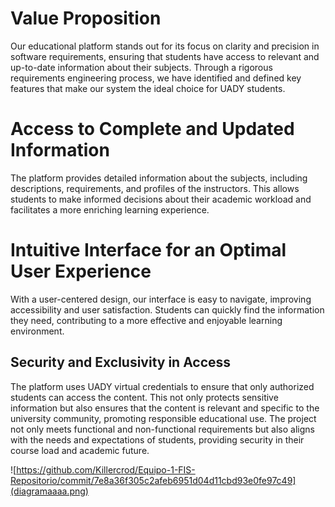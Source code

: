 # Value Proposition
Our educational platform stands out for its focus on clarity and precision in software requirements, 
ensuring that students have access to relevant and up-to-date information about their subjects. 
Through a rigorous requirements engineering process, we have identified and defined key features that make our system the ideal choice for UADY students.

# Access to Complete and Updated Information
The platform provides detailed information about the subjects, including descriptions, requirements, and profiles of the instructors. 
This allows students to make informed decisions about their academic workload and facilitates a more enriching learning experience.

# Intuitive Interface for an Optimal User Experience 
With a user-centered design, our interface is easy to navigate, improving accessibility and user satisfaction. 
Students can quickly find the information they need, contributing to a more effective and enjoyable learning environment.

## Security and Exclusivity in Access
The platform uses UADY virtual credentials to ensure that only authorized students can access the content.
This not only protects sensitive information but also ensures that the content is relevant and specific to the university community, promoting responsible educational use.
The project not only meets functional and non-functional requirements but also aligns with the needs and expectations of students, providing security in their course load and academic future.

![https://github.com/Killercrod/Equipo-1-FIS-Repositorio/commit/7e8a36f305c2afeb6951d04d11cbd93e0fe97c49](diagramaaaa.png)
